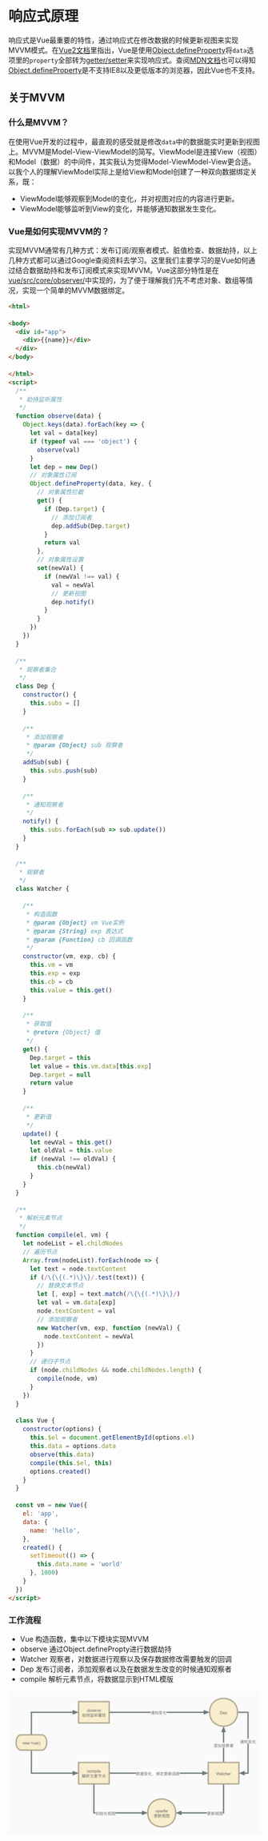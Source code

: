 # 响应式原理

响应式是Vue最重要的特性，通过响应式在修改数据的时候更新视图来实现MVVM模式。在[Vue2文档](https://cn.vuejs.org/v2/guide/reactivity.html#如何追踪变化)里指出，Vue是使用[Object.defineProperty](https://developer.mozilla.org/zh-CN/docs/Web/JavaScript/Reference/Global_Objects/Object/defineProperty)将``data``选项里的``property``全部转为[getter/setter](https://developer.mozilla.org/zh-CN/docs/Web/JavaScript/Guide/Working_with_Objects#定义_getters_与_setters)来实现响应式。查阅[MDN文档](https://developer.mozilla.org/zh-CN/docs/Web/JavaScript/Reference/Global_Objects/Object/defineProperty#浏览器兼容性)也可以得知[Object.defineProperty](https://developer.mozilla.org/zh-CN/docs/Web/JavaScript/Reference/Global_Objects/Object/defineProperty)是不支持IE8以及更低版本的浏览器，因此Vue也不支持。

## 关于MVVM

### 什么是MVVM？

在使用Vue开发的过程中，最直观的感受就是修改``data``中的数据能实时更新到视图上。MVVM是Model-View-ViewModel的简写。ViewModel是连接View（视图）和Model（数据）的中间件，其实我认为觉得Model-ViewModel-View更合适。
以我个人的理解ViewModel实际上是给View和Model创建了一种双向数据绑定关系，既：

- ViewModel能够观察到Model的变化，并对视图对应的内容进行更新。
- ViewModel能够监听到View的变化，并能够通知数据发生变化。

### Vue是如何实现MVVM的？

实现MVVM通常有几种方式：发布订阅/观察者模式、脏值检查、数据劫持，以上几种方式都可以通过Google查阅资料去学习。这里我们主要学习的是Vue如何通过结合数据劫持和发布订阅模式来实现MVVM。Vue这部分特性是在[vue/src/core/observer/](https://github.com/vuejs/vue/tree/2.6/src/core/observer)中实现的，为了便于理解我们先不考虑对象、数组等情况，实现一个简单的MVVM数据绑定。

``` html
<html>

<body>
  <div id="app">
    <div>{{name}}</div>
  </div>
</body>

</html>
<script>
  /**
   * 劫持监听属性
   */
  function observe(data) {
    Object.keys(data).forEach(key => {
      let val = data[key]
      if (typeof val === 'object') {
        observe(val)
      }
      let dep = new Dep()
      // 对象属性订阅
      Object.defineProperty(data, key, {
        // 对象属性拦截
        get() {
          if (Dep.target) {
            // 添加订阅者
            dep.addSub(Dep.target)
          }
          return val
        },
        // 对象属性设置
        set(newVal) {
          if (newVal !== val) {
            val = newVal
            // 更新视图
            dep.notify()
          }
        }
      })
    })
  }

  /**
   * 观察者集合
   */
  class Dep {
    constructor() {
      this.subs = []
    }

    /**
     * 添加观察者
     * @param {Object} sub 观察者
     */
    addSub(sub) {
      this.subs.push(sub)
    }

    /**
     * 通知观察者
     */
    notify() {
      this.subs.forEach(sub => sub.update())
    }
  }

  /**
   * 观察者
   */
  class Watcher {

    /**
     * 构造函数
     * @param {Object} vm Vue实例
     * @param {String} exp 表达式
     * @param {Function} cb 回调函数
     */
    constructor(vm, exp, cb) {
      this.vm = vm
      this.exp = exp
      this.cb = cb
      this.value = this.get()
    }

    /**
     * 获取值
     * @return {Object} 值
     */
    get() {
      Dep.target = this
      let value = this.vm.data[this.exp]
      Dep.target = null
      return value
    }

    /**
     * 更新值
     */
    update() {
      let newVal = this.get()
      let oldVal = this.value
      if (newVal !== oldVal) {
        this.cb(newVal)
      }
    }
  }

  /**
   * 解析元素节点
   */
  function compile(el, vm) {
    let nodeList = el.childNodes
    // 遍历节点
    Array.from(nodeList).forEach(node => {
      let text = node.textContent
      if (/\{\{(.*)\}\}/.test(text)) {
        // 替换文本节点
        let [, exp] = text.match(/\{\{(.*)\}\}/)
        let val = vm.data[exp]
        node.textContent = val
        // 添加观察者
        new Watcher(vm, exp, function (newVal) {
          node.textContent = newVal
        })
      }
      // 递归子节点
      if (node.childNodes && node.childNodes.length) {
        compile(node, vm)
      }
    })
  }

  class Vue {
    constructor(options) {
      this.$el = document.getElementById(options.el)
      this.data = options.data
      observe(this.data)
      compile(this.$el, this)
      options.created()
    }
  }

  const vm = new Vue({
    el: 'app',
    data: {
      name: 'hello',
    },
    created() {
      setTimeout(() => {
        this.data.name = 'world'
      }, 1000)
    }
  })
</script>
```
### 工作流程

- Vue 构造函数，集中以下模块实现MVVM
- observe 通过Object.definePropty进行数据劫持
- Watcher 观察者，对数据进行观察以及保存数据修改需要触发的回调
- Dep 发布订阅者，添加观察者以及在数据发生改变的时候通知观察者
- compile 解析元素节点，将数据显示到HTML模版

![工作流程](../imgs/reactivity.jpg)